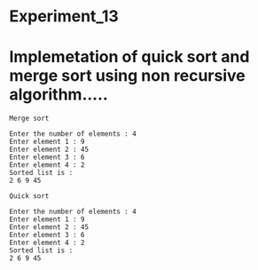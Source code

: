 # Experiment_13
# Implemetation of quick sort and merge sort using non recursive algorithm.....
```
Merge sort

Enter the number of elements : 4
Enter element 1 : 9
Enter element 2 : 45
Enter element 3 : 6
Enter element 4 : 2
Sorted list is :
2 6 9 45

Quick sort

Enter the number of elements : 4
Enter element 1 : 9
Enter element 2 : 45
Enter element 3 : 6
Enter element 4 : 2
Sorted list is :
2 6 9 45
